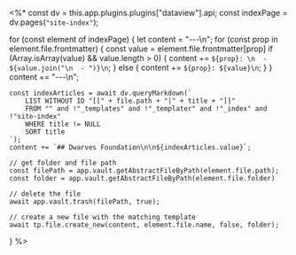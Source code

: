 <%*
const dv = this.app.plugins.plugins["dataview"].api;
const indexPage = dv.pages(`"site-index"`);

for (const element of indexPage) {
	let content = "---\n";
	for (const prop in element.file.frontmatter) {
		const value = element.file.frontmatter[prop]
		if (Array.isArray(value) && value.length > 0) {
			content += `${prop}: \n  - ${value.join("\n  - ")}\n`;
		} else {
			content += `${prop}: ${value}\n`;
		}
	}
	content += "---\n";

	const indexArticles = await dv.queryMarkdown(`
		LIST WITHOUT ID "[[" + file.path + "|" + title + "]]"
		FROM "" and !"_templates" and !"_templater" and !"_index" and !"site-index"
		WHERE title != NULL
		SORT title
	`);
	content += `## Dwarves Foundation\n\n${indexArticles.value}`;

	// get folder and file path
	const filePath = app.vault.getAbstractFileByPath(element.file.path);
	const folder = app.vault.getAbstractFileByPath(element.file.folder)

	// delete the file
	await app.vault.trash(filePath, true);

	// create a new file with the matching template
	await tp.file.create_new(content, element.file.name, false, folder);
}
%>